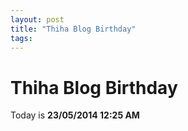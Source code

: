 ```yaml
---
layout: post
title: "Thiha Blog Birthday"
tags:
---
```

Thiha Blog Birthday
===============
Today is **23/05/2014 12:25 AM**